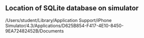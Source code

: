 ## Location of SQLite database on simulator ##

/Users/student/Library/Application Support/iPhone Simulator/4.3/Applications/D625B854-F417-4E10-8450-9EA72482452B/Documents